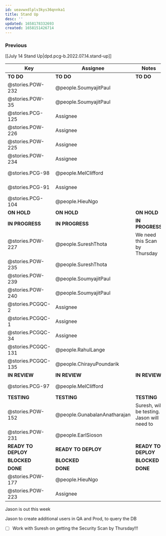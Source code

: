 ```yaml
---
id: ueavwxdlplv3kys36qnnka1
title: Stand Up
desc: ''
updated: 1658178332693
created: 1658151426714
---
```


### Previous

[[July 14 Stand Up|dpd.pcg-b.2022.07.14.stand-up]]



| Key                 | Assignee                     | Notes                                       | Components            |
| ------------------- | ---------------------------- | ------------------------------------------- | --------------------- |
| **TO DO**           | **TO DO**                    | **TO DO**                                   | **TO DO**             |
| @stories.POW-232    | @people.SoumyajitPaul        |                                             | Testing; UI Front End |
| @stories.POW-35     | @people.SoumyajitPaul        |                                             | Testing; UI Front End |
| @stories.PCG-125    | Assignee                     |                                             | Testing; UI Front End |
| @stories.POW-226    | Assignee                     |                                             | Testing; UI Front End |
| @stories.POW-225    | Assignee                     |                                             | Testing; UI Front End |
| @stories.POW-234    | Assignee                     |                                             | Testing; UI Front End |
| @stories.PCG-98     | @people.MelClifford          |                                             | Testing; UI Front End |
| @stories.PCG-91     | Assignee                     |                                             | Testing; UI Front End |
| @stories.PCG-104    | @people.HieuNgo              |                                             | Testing; UI Front End |
| **ON HOLD**         | **ON HOLD**                  | **ON HOLD**                                 | **ON HOLD**           |
| **IN PROGRESS**     | **IN PROGRESS**              | **IN PROGRESS**                             | **IN PROGRESS**       |
| @stories.POW-227    | @people.SureshThota          | We need this Scan by Thursday               | Testing; UI Front End |
| @stories.POW-235    | @people.SureshThota          |                                             | Testing; UI Front End |
| @stories.POW-239    | @people.SoumyajitPaul        |                                             | Testing; UI Front End |
| @stories.POW-240    | @people.SoumyajitPaul        |                                             | Testing; UI Front End |
| @stories.PCGQC-2    | Assignee                     |                                             |                       |
| @stories.PCGQC-1    | Assignee                     |                                             |                       |
| @stories.PCGQC-34   | Assignee                     |                                             | Microservices and API |
| @stories.PCGQC-131  | @people.RahulLange           |                                             |                       |
| @stories.PCGQC-135  | @people.ChirayuPoundarik     |                                             | Testing; UI Front End |
| **IN REVIEW**       | **IN REVIEW**                | **IN REVIEW**                               | **ON HOLD**           |
| @stories.PCG-97     | @people.MelClifford          |                                             | Testing; UI Front End |
| **TESTING**         | **TESTING**                  | **TESTING**                                 | **BLOCKED**           |
| @stories.POW-152    | @people.GunabalanAnatharajan | Suresh, will be testing. Jason will need to |                       |
| @stories.POW-231    | @people.EarlSioson           |                                             |                       |
| **READY TO DEPLOY** | **READY TO DEPLOY**          | **READY TO DEPLOY**                         | **BLOCKED**           |
| **BLOCKED**         | **BLOCKED**                  | **BLOCKED**                                 | **BLOCKED**           |
| **DONE**            | **DONE**                     | **DONE**                                    | **DONE**              |
| @stories.POW-177    | @people.HieuNgo              |                                             |                       |
| @stories.POW-223    | Assignee                     |                                             | Testing; UI Front End |

Jason is out this week

Jason to create additional users in QA and Prod, to query the DB

- [ ] Work with Suresh on getting the Security Scan by Thursday!!!
